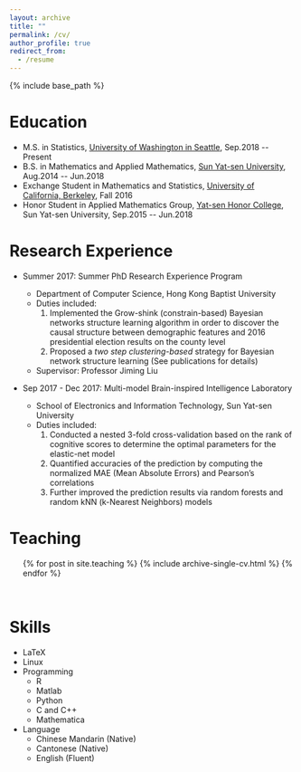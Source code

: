 ```yaml
---
layout: archive
title: ""
permalink: /cv/
author_profile: true
redirect_from:
  - /resume
---
```


{% include base_path %}

Education
======
* M.S. in Statistics, [University of Washington in Seattle](http://www.washington.edu/), Sep.2018 -- Present
* B.S. in Mathematics and Applied Mathematics, [Sun Yat-sen University](http://www.sysu.edu.cn/2012/en/index.htm), Aug.2014 -- Jun.2018
* Exchange Student in Mathematics and Statistics, [University of California, Berkeley](http://www.berkeley.edu/), Fall 2016
* Honor Student in Applied Mathematics Group, [Yat-sen Honor College](http://yss.sysu.edu.cn/EnVersion/Index.aspx), Sun Yat-sen University, Sep.2015 -- Jun.2018

Research Experience
======
* Summer 2017: Summer PhD Research Experience Program  
  * Department of Computer Science, Hong Kong Baptist University
  * Duties included: 
    1. Implemented the Grow-shink (constrain-based) Bayesian networks structure learning algorithm in order to discover the causal structure between demographic features and 2016 presidential election results on the county level
    2. Proposed a _two step clustering-based_ strategy for Bayesian network structure learning (See publications for details)
  * Supervisor: Professor Jiming Liu
  
* Sep 2017 - Dec 2017: Multi-model Brain-inspired Intelligence Laboratory
  * School of Electronics and Information Technology, Sun Yat-sen University
  * Duties included:
    1. Conducted a nested 3-fold cross-validation based on the rank of cognitive scores to determine the optimal parameters for the elastic-net model
    2. Quantified accuracies of the prediction by computing the normalized MAE (Mean Absolute Errors) and Pearson’s correlations
    3.  Further improved the prediction results via random forests and random kNN (k-Nearest Neighbors) models

Teaching
======
   <ul>{% for post in site.teaching %}
      {% include archive-single-cv.html %}
   {% endfor %}</ul>
  

Skills
======
* LaTeX
* Linux
* Programming
  * R
  * Matlab
  * Python
  * C and C++
  * Mathematica
* Language
  * Chinese Mandarin (Native)
  * Cantonese (Native)
  * English (Fluent)

<!--
Publications
======
  <ul>{% for post in site.publications %}
    {% include archive-single-cv.html %}
  {% endfor %}</ul>
-->
<!--
Talks
======
  <ul>{% for post in site.talks %}
    {% include archive-single-talk-cv.html %}
  {% endfor %}</ul>
  -->
  

  
